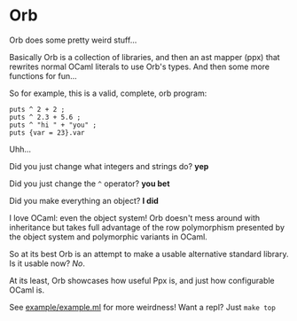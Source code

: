 
# Orb

Orb does some pretty weird stuff...

Basically Orb is a collection of libraries, and then an ast mapper (ppx)
that rewrites normal OCaml literals to use Orb's types. And then some more
functions for fun...

So for example, this is a valid, complete, orb program:

```
puts ^ 2 + 2 ;
puts ^ 2.3 + 5.6 ;
puts ^ "hi " + "you" ;
puts {var = 23}.var
```

Uhh...

Did you just change what integers and strings do? **yep**

Did you just change the `^` operator? **you bet**

Did you make everything an object? **I did**

I love OCaml: even the object system! Orb doesn't mess around with
inheritance but takes full advantage of the row polymorphism
presented by the object system and polymorphic variants in OCaml.

So at its best Orb is an attempt to make a usable alternative standard
library. Is it usable now? *No*.

At its least, Orb showcases how useful Ppx is, and just how configurable
OCaml is.

See [example/example.ml](example/example.ml) for more weirdness!
Want a repl? Just `make top`
